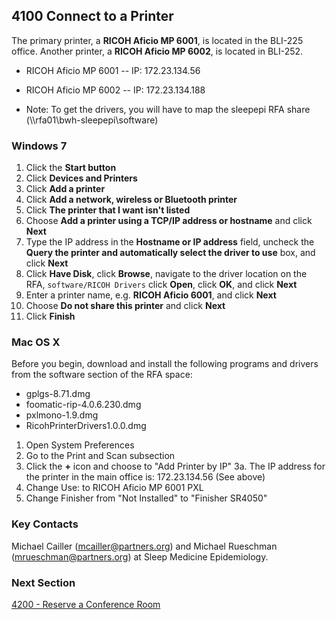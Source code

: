 ## 4100 Connect to a Printer

The primary printer, a **RICOH Aficio MP 6001**, is located in the BLI-225 office. Another printer, a **RICOH Aficio MP 6002**, is located in BLI-252.

* RICOH Aficio MP 6001 -- IP: 172.23.134.56
* RICOH Aficio MP 6002 -- IP: 172.23.134.188

* Note: To get the drivers, you will have to map the sleepepi RFA share (\\\\rfa01\\bwh-sleepepi\\software)

### Windows 7


1. Click the **Start button**
2. Click **Devices and Printers**
3. Click **Add a printer**
4. Click **Add a network, wireless or Bluetooth printer**
5. Click **The printer that I want isn't listed**
6. Choose **Add a printer using a TCP/IP address or hostname** and click **Next**
7. Type the IP address in the **Hostname or IP address** field, uncheck the **Query the printer and automatically select the driver to use** box, and click **Next**
8. Click **Have Disk**, click **Browse**, navigate to the driver location on the RFA, `software/RICOH Drivers` click **Open**, click **OK**, and click **Next**
9. Enter a printer name, e.g. **RICOH Aficio 6001**, and click **Next**
10. Choose **Do not share this printer** and click **Next**
11. Click **Finish**


### Mac OS X

Before you begin, download and install the following programs and drivers from the software section of the RFA space:

* gplgs-8.71.dmg
* foomatic-rip-4.0.6.230.dmg
* pxlmono-1.9.dmg
* RicohPrinterDrivers1.0.0.dmg


1. Open System Preferences
2. Go to the Print and Scan subsection
3. Click the **+** icon and choose to "Add Printer by IP"
3a. The IP address for the printer in the main office is: 172.23.134.56 (See above)
4. Change Use: to RICOH Aficio MP 6001 PXL
5. Change Finisher from "Not Installed" to "Finisher SR4050"


### Key Contacts

Michael Cailler (mcailler@partners.org) and Michael Rueschman (mrueschman@partners.org) at Sleep Medicine Epidemiology.


### Next Section

[4200 - Reserve a Conference Room](https://github.com/sleepepi/howto/blob/master/4000-local-resources/4200-reserve-a-conference-room.md)
